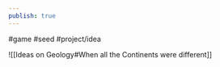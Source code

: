 ```yaml
---
publish: true
---
```

#game #seed #project/idea 

![[Ideas on Geology#When all the Continents were different]]
